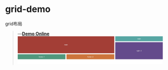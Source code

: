 # grid-demo
grid布局
> &mdash;[**Demo Online**](https://zhangyuanliang.github.io/grid-demo/index.html) 
>![Image text](https://github.com/zhangyuanliang/grid-demo/blob/master/grid.jpg)
